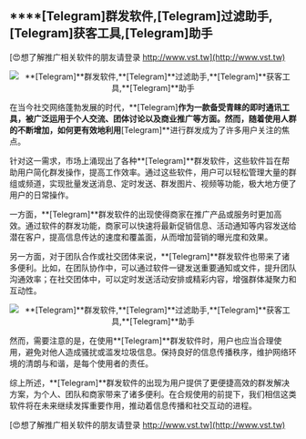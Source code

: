 ## ****[Telegram]**群发软件,**[Telegram]**过滤助手,**[Telegram]**获客工具,**[Telegram]**助手**

[😍想了解推广相关软件的朋友请登录 http://www.vst.tw](http://www.vst.tw)

 <center><img src="https://vst.tw/MP4/tuiguang/png/5.png" alt="**[Telegram]**群发软件,**[Telegram]**过滤助手,**[Telegram]**获客工具,**[Telegram]**助手"></center>

在当今社交网络蓬勃发展的时代，**[Telegram]**作为一款备受青睐的即时通讯工具，被广泛运用于个人交流、团体讨论以及商业推广等方面。然而，随着使用人群的不断增加，如何更有效地利用**[Telegram]**进行群发成为了许多用户关注的焦点。

针对这一需求，市场上涌现出了各种**[Telegram]**群发软件，这些软件旨在帮助用户简化群发操作，提高工作效率。通过这些软件，用户可以轻松管理大量的群组或频道，实现批量发送消息、定时发送、群发图片、视频等功能，极大地方便了用户的日常操作。

一方面，**[Telegram]**群发软件的出现使得商家在推广产品或服务时更加高效。通过软件的群发功能，商家可以快速将最新促销信息、活动通知等内容发送给潜在客户，提高信息传达的速度和覆盖面，从而增加营销的曝光度和效果。

另一方面，对于团队合作或社交团体来说，**[Telegram]**群发软件也带来了诸多便利。比如，在团队协作中，可以通过软件一键发送重要通知或文件，提升团队沟通效率；在社交团体中，可以定时发送活动安排或精彩内容，增强群体凝聚力和互动性。

 <center><img src="https://vst.tw/MP4/tuiguang/png/3.png" alt="**[Telegram]**群发软件,**[Telegram]**过滤助手,**[Telegram]**获客工具,**[Telegram]**助手"></center>

然而，需要注意的是，在使用**[Telegram]**群发软件时，用户也应当合理使用，避免对他人造成骚扰或滥发垃圾信息。保持良好的信息传播秩序，维护网络环境的清朗与和谐，是每个使用者的责任。

综上所述，**[Telegram]**群发软件的出现为用户提供了更便捷高效的群发解决方案，为个人、团队和商家带来了诸多便利。在合规使用的前提下，我们相信这类软件将在未来继续发挥重要作用，推动着信息传播和社交互动的进程。

[😍想了解推广相关软件的朋友请登录 http://www.vst.tw](http://www.vst.tw)



